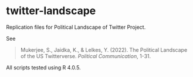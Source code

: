 # twitter-landscape
Replication files for Political Landscape of Twitter Project.

See

> Mukerjee, S., Jaidka, K., & Lelkes, Y. (2022). The Political Landscape of the US Twitterverse. *Political Communication*, 1-31.

All scripts tested using R 4.0.5.
